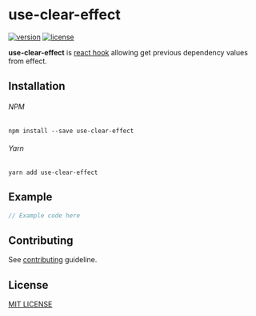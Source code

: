 # use-clear-effect
[![version](https://img.shields.io/npm/v/use-clear-effect.svg?style=flat-square)](https://www.npmjs.com/package/use-clear-effect)
[![license](https://img.shields.io/github/license/vyushin/use-clear-effect.svg?style=flat-square)](https://github.com/vyushin/use-clear-effect/blob/master/LICENSE)

**use-clear-effect** is [react hook](https://reactjs.org/docs/hooks-intro.html) allowing get previous dependency values from effect.

## Installation

###### NPM
`npm install --save use-clear-effect`

###### Yarn
`yarn add use-clear-effect`

## Example

```javascript
// Example code here
````

## Contributing

See [contributing](https://github.com/vyushin/use-clear-effect/blob/master/CONTRIBUTING.md) guideline.

## License
[MIT LICENSE](https://github.com/vyushin/use-clear-effect/blob/master/LICENSE)
